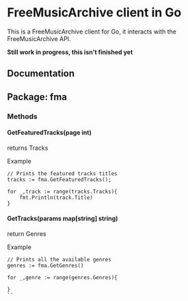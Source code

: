 FreeMusicArchive client in Go
=============================

This is a FreeMusicArchive client for Go, it interacts with the FreeMusicArchive API.

__Still work in progress, this isn't finished yet__

## Documentation

## Package: fma
### Methods
#### GetFeaturedTracks(page int)
returns Tracks


Example
```
// Prints the featured tracks titles
tracks := fma.GetFeaturedTracks();

for _,track := range(tracks.Tracks){
	fmt.Println(track.Title)
}
```

#### GetTracks(params map[string] string)
return Genres

Example
```
// Prints all the available genres
genres := fma.GetGenres()

for _,genre := range(genres.Genres){
	
}
``
